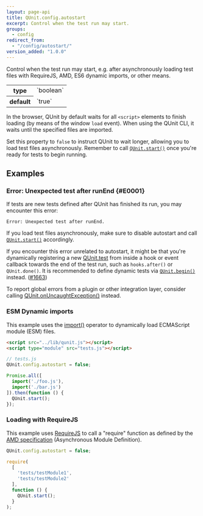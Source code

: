 ```yaml
---
layout: page-api
title: QUnit.config.autostart
excerpt: Control when the test run may start.
groups:
  - config
redirect_from:
  - "/config/autostart/"
version_added: "1.0.0"
---
```


Control when the test run may start, e.g. after asynchronously loading test files with RequireJS, AMD, ES6 dynamic imports, or other means.

<table>
<tr>
  <th>type</th>
  <td markdown="span">`boolean`</td>
</tr>
<tr>
  <th>default</th>
  <td markdown="span">`true`</td>
</tr>
</table>

In the browser, QUnit by default waits for all `<script>`  elements to finish loading (by means of the window `load` event). When using the QUnit CLI, it waits until the specified files are imported.

Set this property to `false` to instruct QUnit to wait longer, allowing you to load test files asynchronously. Remember to call [`QUnit.start()`](../QUnit/start.md) once you're ready for tests to begin running.

## Examples

### Error: Unexpected test after runEnd {#E0001}

If tests are new tests defined after QUnit has finished its run, you may encounter this error:

```
Error: Unexpected test after runEnd.
```

If you load test files asynchronously, make sure to disable autostart and call [`QUnit.start()`](../QUnit/start.md) accordingly.

If you encounter this error unrelated to autostart, it might be that you're dynamically registering a new [QUnit.test](./test.md) from inside a hook or event callback towards the end of the test run, such as `hooks.after()` or `QUnit.done()`. It is recommended to define dynamic tests via [`QUnit.begin()`](../callbacks/QUnit.begin.md) instead. ([#1663](https://github.com/qunitjs/qunit/issues/1663))

To report global errors from a plugin or other integration layer, consider calling [QUnit.onUncaughtException()](../QUnit/onUncaughtException.md) instead.


### ESM Dynamic imports

This example uses the [import()](https://developer.mozilla.org/en-US/docs/Web/JavaScript/Reference/Operators/import) operator to dynamically load ECMAScript module (ESM) files.

```html
<script src="../lib/qunit.js"></script>
<script type="module" src="tests.js"></script>
```

```js
// tests.js
QUnit.config.autostart = false;

Promise.all([
  import('./foo.js'),
  import('./bar.js')
]).then(function () {
  QUnit.start();
});
```

### Loading with RequireJS

This example uses [RequireJS](https://requirejs.org/) to call a "require" function as defined by the [AMD specification](https://github.com/amdjs/amdjs-api/blob/master/require.md) (Asynchronous Module Definition).

```js
QUnit.config.autostart = false;

require(
  [
    'tests/testModule1',
    'tests/testModule2'
  ],
  function () {
    QUnit.start();
  }
);
```
